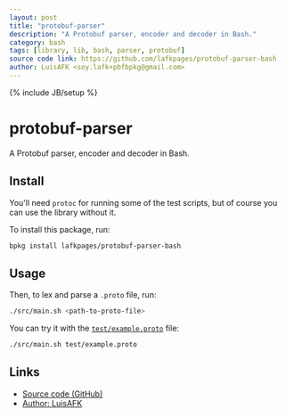 ```yaml
---
layout: post
title: "protobuf-parser"
description: "A Protobuf parser, encoder and decoder in Bash."
category: bash
tags: [library, lib, bash, parser, protobuf]
source code link: https://github.com/lafkpages/protobuf-parser-bash
author: LuisAFK <soy.lafk+pbfbpkg@gmail.com>
---
```


{% include JB/setup %}

# protobuf-parser

A Protobuf parser, encoder and decoder in Bash.

## Install

You'll need `protoc` for running some of the test scripts, but of course
you can use the library without it.

To install this package, run:

```bash
bpkg install lafkpages/protobuf-parser-bash
```

## Usage

Then, to lex and parse a `.proto` file, run:

```bash
./src/main.sh <path-to-proto-file>
```

You can try it with the [`test/example.proto`](#test/example.proto) file:

```bash
./src/main.sh test/example.proto
```

## Links

- [Source code (GitHub)](https://github.com/lafkpages/protobuf-parser-bash)
- [Author: LuisAFK](https://github.com/lafkpages)
